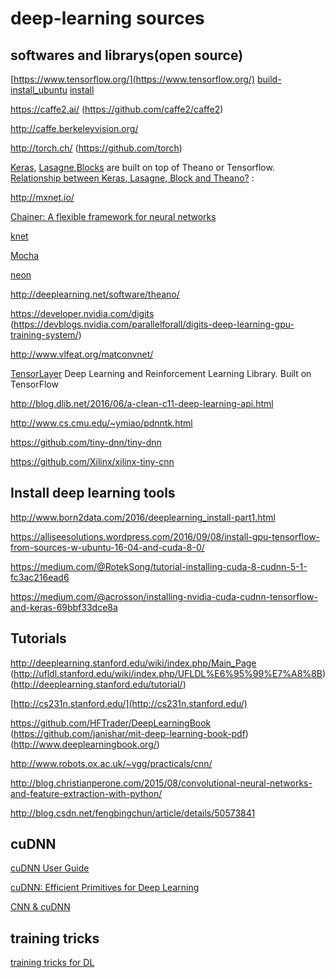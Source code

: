 # deep-learning sources

## softwares and librarys(open source)

[https://www.tensorflow.org/](https://www.tensorflow.org/)  [build-install_ubuntu](https://alliseesolutions.wordpress.com/2016/09/08/install-gpu-tensorflow-from-sources-w-ubuntu-16-04-and-cuda-8-0/) [install](https://www.tensorflow.org/install/)   

https://caffe2.ai/ (https://github.com/caffe2/caffe2)  

http://caffe.berkeleyvision.org/ 

http://torch.ch/  (https://github.com/torch) 

[Keras](https://keras.io/), [Lasagne](https://github.com/Lasagne/Lasagne),[Blocks](https://github.com/mila-udem/blocks) are built on top of Theano or Tensorflow. 
 [Relationship between Keras, Lasagne, Block and Theano?](https://stackoverflow.com/questions/37088838/relationship-between-keras-lasagne-block-and-theano) : 
 
http://mxnet.io/  

[Chainer: A flexible framework for neural networks](https://chainer.org/)

[knet](https://github.com/denizyuret/Knet.jl)

[Mocha](https://github.com/pluskid/Mocha.jl)

[neon](https://github.com/NervanaSystems/neon)

http://deeplearning.net/software/theano/ 

https://developer.nvidia.com/digits (https://devblogs.nvidia.com/parallelforall/digits-deep-learning-gpu-training-system/)

http://www.vlfeat.org/matconvnet/

[TensorLayer](https://github.com/zsdonghao/tensorlayer) Deep Learning and Reinforcement Learning Library. Built on TensorFlow

http://blog.dlib.net/2016/06/a-clean-c11-deep-learning-api.html 

http://www.cs.cmu.edu/~ymiao/pdnntk.html 

https://github.com/tiny-dnn/tiny-dnn 

https://github.com/Xilinx/xilinx-tiny-cnn 

## Install deep learning tools

http://www.born2data.com/2016/deeplearning_install-part1.html

https://alliseesolutions.wordpress.com/2016/09/08/install-gpu-tensorflow-from-sources-w-ubuntu-16-04-and-cuda-8-0/

https://medium.com/@RotekSong/tutorial-installing-cuda-8-cudnn-5-1-fc3ac216ead6

https://medium.com/@acrosson/installing-nvidia-cuda-cudnn-tensorflow-and-keras-69bbf33dce8a

## Tutorials
http://deeplearning.stanford.edu/wiki/index.php/Main_Page (http://ufldl.stanford.edu/wiki/index.php/UFLDL%E6%95%99%E7%A8%8B) (http://deeplearning.stanford.edu/tutorial/) 

[http://cs231n.stanford.edu/](http://cs231n.stanford.edu/)

https://github.com/HFTrader/DeepLearningBook (https://github.com/janishar/mit-deep-learning-book-pdf) (http://www.deeplearningbook.org/)

http://www.robots.ox.ac.uk/~vgg/practicals/cnn/ 

http://blog.christianperone.com/2015/08/convolutional-neural-networks-and-feature-extraction-with-python/ 

http://blog.csdn.net/fengbingchun/article/details/50573841


##  cuDNN
[cuDNN User Guide](https://github.com/hwdong/deep-learning/blob/master/CUDNN_Library.pdf) 

[cuDNN: Efficient Primitives for Deep Learning](https://arxiv.org/pdf/1410.0759.pdf)

[CNN & cuDNN](https://piazza-resources.s3.amazonaws.com/i48o74a0lqu0/i5c0kpv2a0v1nj/10CNNcuDNN.pdf?AWSAccessKeyId=AKIAIEDNRLJ4AZKBW6HA&Expires=1497699006&Signature=iecBBe8ZnGVDJRfC%2BoolGd3gdqI%3D)


## training tricks
[training tricks for DL](https://github.com/hwdong/deep-learning/blob/master/deep%20learning%20papers.md)

